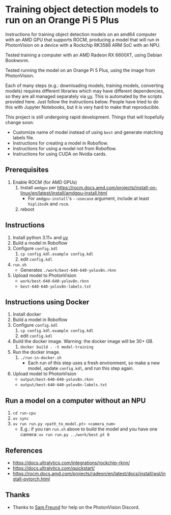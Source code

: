 # Training object detection models to run on an Orange Pi 5 Plus

Instructions for training object detection models on an amd64 computer with an AMD GPU that supports ROCM,
producing a model that will run in PhotonVision on a device with a Rockchip RK3588 ARM SoC with an NPU.

Tested training a computer with an AMD Radeon RX 6600XT, using Debian Bookworm.

Tested running the model on an Orange Pi 5 Plus, using the image from PhotonVision.

Each of many steps (e.g.: downloading models, training models, converting models) requires
different libraries which may have different dependencies, so they are all managed separately
via [uv](https://docs.astral.sh/uv/getting-started/installation/).
This is automated by the scripts provided here. Just follow the instructions below.
People have tried to do this with Jupyter Notebooks, but it is very hard to make that reproducible.

This project is still undergoing rapid development. Things that will hopefully change soon:

* Customize name of model instead of using `best` and generate matching labels file.
* Instructions for creating a model in Roboflow.
* Instructions for using a model not from Roboflow.
* Instructions for using CUDA on Nvidia cards.

## Prerequisites

1. Enable ROCM (for AMD GPUs)
    1. Install `amdgpu` per https://rocm.docs.amd.com/projects/install-on-linux/en/latest/install/amdgpu-install.html
        * For `amdgpu-install`'s `--usecase` argument, include at least `hiplibsdk` and `rocm`.
    2. reboot

## Instructions

1. Install python 3.11+ and [uv](https://docs.astral.sh/uv/getting-started/installation/)
2. Build a model in Roboflow
3. Configure `config.kdl`
    1. `cp config.kdl.example config.kdl`
    2. edit `config.kdl`
4. `run.sh`
    * Generates `./work/best-640-640-yolov8n.rknn`
5. Upload model to PhotonVision
    * `work/best-640-640-yolov8n.rknn`
    * `best-640-640-yolov8n-labels.txt`

## Instructions using Docker

1. Install docker
2. Build a model in Roboflow
3. Configure `config.kdl`
    1. `cp config.kdl.example config.kdl`
    2. edit `config.kdl`
4. Build the docker image. Warning: the docker image will be 30+ GB.
    1. `docker build . -t model-training`
5. Run the docker image.
    1. `./run-in-docker.sh`
        * Each run of this step uses a fresh environment, so make a new model,
          update `config.kdl`, and run this step again.
6. Upload model to PhotonVision
    * `output/best-640-640-yolov8n.rknn`
    * `output/best-640-640-yolov8n-labels.txt`

## Run a model on a computer without an NPU

1. `cd run-cpu`
2. `uv sync`
3. `uv run run.py <path_to_model.pt> <camera_num>`
    * E.g.: if you ran `run.sh` above to build the model and you have one camera:
      `uv run run.py ../work/best.pt 0`

## References

* https://docs.ultralytics.com/integrations/rockchip-rknn/
* https://docs.ultralytics.com/quickstart/
* https://rocm.docs.amd.com/projects/radeon/en/latest/docs/install/wsl/install-pytorch.html

## Thanks

* Thanks to [Sam Freund](https://github.com/samfreund) for help on the PhotonVision Discord.
